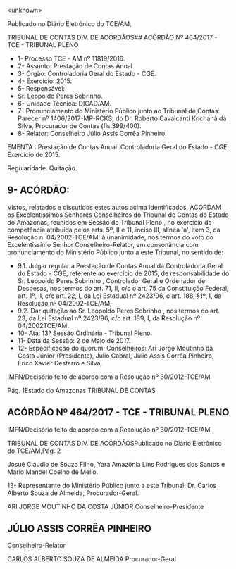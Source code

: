 &lt;unknown&gt;

Publicado  no  Diário Eletrônico do TCE/AM,

TRIBUNAL DE CONTAS DIV. DE  ACÓRDÃOS## ACÓRDÃO Nº 464/2017 - TCE - TRIBUNAL PLENO

- 1- Processo TCE - AM nº 11819/2016.
- 2- Assunto: Prestação de Contas Anual.
- 3- Órgão: Controladoria Geral do Estado - CGE.
- 4- Exercício: 2015.
- 5- Responsável:
- Sr. Leopoldo Peres Sobrinho.
- 6- Unidade Técnica: DICAD/AM.
- 7- Pronunciamento  do Ministério  Público  junto  ao Tribunal  de Contas: Parecer  nº 1406/2017-MP-RCKS,  do  Dr.  Roberto  Cavalcanti  Krichanã  da  Silva,  Procurador  de Contas (fls.399/400).
- 8- Relator: Conselheiro Júlio Assis Corrêa Pinheiro.

EMENTA : Prestação de Contas Anual. Controladoria Geral do Estado - CGE. Exercício de 2015.

Regularidade. Quitação.

## 9- ACÓRDÃO:

Vistos, relatados e discutidos estes autos acima identificados, ACORDAM os Excelentíssimos Senhores Conselheiros do Tribunal de Contas do Estado do Amazonas, reunidos em Sessão do Tribunal Pleno , no exercício da competência atribuída pelos arts. 5º, II e 11, inciso III, alínea 'a', item 3, da Resolução n. 04/2002-TCE/AM, à unanimidade, nos termos do voto do Excelentíssimo Senhor Conselheiro-Relator, em consonância com pronunciamento do Ministério Público junto a este Tribunal, no sentido de:

- 9.1. Julgar regular a Prestação de Contas Anual da Controladoria Geral do Estado - CGE, referente ao exercício de 2015, de responsabilidade do Sr.  Leopoldo  Peres  Sobrinho , Controlador  Geral  e  Ordenador  de Despesas, nos termos do art. 71, II, c/c o art. 75 da Constituição Federal, art. 1º,  II, c/c art. 22,  I, da Lei Estadual nº 2423/96, e art. 188, §1º, I, da Resolução nº 04/2002-TCE/AM;
- 9.2. Dar quitação ao Sr. Leopoldo Peres Sobrinho , nos termos do art. 23, da  Lei  Estadual  nº  2423/96,  c/c  art.  189,  I,  da  Resolução  nº  04/2002TCE/AM.
- 10-  Ata: 13ª Sessão Ordinária - Tribunal Pleno.
- 11-  Data da Sessão: 2 de Maio de 2017.
- 12-  Especificação  do  quorum: Conselheiros: Ari Jorge  Moutinho  da  Costa  Júnior (Presidente), Julio Cabral,  Júlio Assis Corrêa Pinheiro, Érico Xavier Desterro e Silva,

IMFN/Decisório feito de acordo com a Resolução nº 30/2012-TCE/AM

Pág. 1Estado do Amazonas TRIBUNAL DE CONTAS

## ACÓRDÃO Nº 464/2017 - TCE - TRIBUNAL PLENO

IMFN/Decisório feito de acordo com a Resolução nº 30/2012-TCE/AM

TRIBUNAL DE CONTAS DIV. DE  ACÓRDÃOSPublicado  no  Diário Eletrônico do TCE/AM,Pág. 2

Josué  Cláudio  de  Souza  Filho,  Yara  Amazônia  Lins  Rodrigues  dos  Santos  e  Mario Manoel Coelho de Mello.

13-  Representante  do  Ministério  Público  junto  a  este Tribunal: Dr. Carlos  Alberto Souza de Almeida, Procurador-Geral.

ARI JORGE MOUTINHO DA COSTA JÚNIOR Conselheiro-Presidente

## JÚLIO ASSIS CORRÊA PINHEIRO

Conselheiro-Relator

CARLOS ALBERTO SOUZA DE ALMEIDA Procurador-Geral